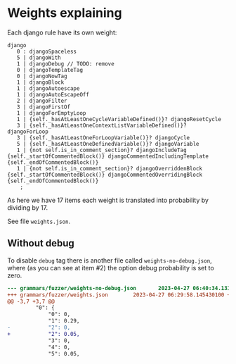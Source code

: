 # Weights explaining

Each django rule have its own weight:

```antlr
django
   0 : djangoSpaceless
   5 | djangoWith
   1 | djangoDebug // TODO: remove
   0 | djangoTemplateTag
   0 | djangoNowTag
   1 | djangoBlock
   1 | djangoAutoescape
   1 | djangoAutoEscapeOff
   2 | djangoFilter
   3 | djangoFirstOf
   1 | djangoForEmptyLoop
   1 | {self._hasAtLeastOneCycleVariableDefined()}? djangoResetCycle
   3 | {self._hasAtLeastOneContextListVariableDefined()}? djangoForLoop
   3 | {self._hasAtLeastOneForLoopVariable()}? djangoCycle
   5 | {self._hasAtLeastOneDefinedVariable()}? djangoVariable
   1 | {not self.is_in_comment_section}? djangoIncludeTag {self._startOfCommentedBlock()} djangoCommentedIncludingTemplate {self._endOfCommentedBlock()}
   1 | {not self.is_in_comment_section}? djangoOverriddenBlock {self._startOfCommentedBlock()} djangoCommentedOverridingBlock {self._endOfCommentedBlock()}
    ;
```

As here we have 17 items each weight is translated into probability by dividing by 17.

See file `weights.json`.

## Without debug

To disable `debug` tag there is another file called `weights-no-debug.json`, where (as you can see at item #2) the option debug probability is set to zero.

```diff
--- grammars/fuzzer/weights-no-debug.json       2023-04-27 06:40:34.131928974 +0300
+++ grammars/fuzzer/weights.json        2023-04-27 06:29:58.145430100 +0300
@@ -3,7 +3,7 @@
         "0": {
             "0": 0,
             "1": 0.29,
-            "2": 0,
+            "2": 0.05,
             "3": 0,
             "4": 0,
             "5": 0.05,
```